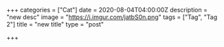 +++
categories = ["Cat"]
date = 2020-08-04T04:00:00Z
description = "new desc"
image = "https://i.imgur.com/jatbS0n.png"
tags = ["Tag", "Tag 2"]
title = "new title"
type = "post"

+++
